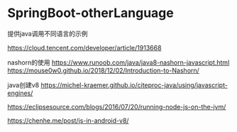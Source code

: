 # SpringBoot-otherLanguage
提供java调用不同语言的示例


https://cloud.tencent.com/developer/article/1913668

nashorn的使用
https://www.runoob.com/java/java8-nashorn-javascript.html
https://mouse0w0.github.io/2018/12/02/Introduction-to-Nashorn/


java创建v8
https://michel-kraemer.github.io/citeproc-java/using/javascript-engines/

https://eclipsesource.com/blogs/2016/07/20/running-node-js-on-the-jvm/


https://chenhe.me/post/js-in-android-v8/